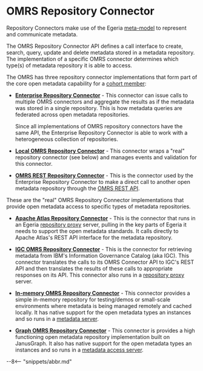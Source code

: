 <!-- SPDX-License-Identifier: CC-BY-4.0 -->
<!-- Copyright Contributors to the Egeria project. -->

# OMRS Repository Connector

Repository Connectors make use of the Egeria [meta-model](/egeria-docs/guides/developer/repository-connectors/metamodel/overview) to represent and communicate metadata.

The OMRS Repository Connector API defines a call
interface to create, search, query, update and
delete metadata stored in a metadata repository.
The implementation of a specific OMRS connector
determines which type(s) of metadata repository it is able to access.

The OMRS has three repository connector implementations that form part of the
core open metadata capability for a [cohort member](/egeria-docs/concepts/cohort-member):

* **[Enterprise Repository Connector](../enterprise-repository-connector.md)** -
	This connector can issue calls to multiple OMRS connectors and aggregate the
results as if the metadata was stored in a single repository.
This is how metadata queries are federated across open metadata repositories.  

	Since all implementations of OMRS repository connectors have the same API,
the Enterprise Repository Connector is able to work with
a heterogeneous collection of repositories.

* **[Local OMRS Repository Connector](../local-repository-connector.md)** - 
This connector wraps a "real" repository connector (see below) and manages
events and validation for this connector.

* **[OMRS REST Repository Connector](../../../../adapters/open-connectors/repository-services-connectors/open-metadata-collection-store-connectors/omrs-rest-repository-connector)** -
	This is the connector used by the Enterprise Repository Connector to make
a direct call to another open metadata repository through
the [OMRS REST API](../omrs-rest-services.md). 

These are the "real" OMRS Repository Connector implementations that provide open metadata access
to specific types of metadata repositories.

* **[Apache Atlas Repository Connector](https://github.com/odpi/egeria-connector-hadoop-ecosystem)** -
This is the connector that runs in an Egeria [repository proxy](/egeria-docs/concepts/repository-proxy) server, pulling in the key parts of
Egeria it needs to support the open metadata standards.
It calls directly to Apache Atlas's REST API interface for the metadata repository.

* **[IGC OMRS Repository Connector](https://github.com/odpi/egeria-connector-ibm-information-server)** -
This is the connector for retrieving metadata from IBM's Information Governance Catalog (aka IGC).
This connector translates the calls to its OMRS Connector API to IGC's REST API and
then translates the results of these calls to appropriate responses on its API.
This connector also runs in a [repository proxy](/egeria-docs/concepts/repository-proxy) server.

* **[In-memory OMRS Repository Connector](../../../../adapters/open-connectors/repository-services-connectors/open-metadata-collection-store-connectors/inmemory-repository-connector)** -
This connector provides a simple in-memory repository for testing/demos or
small-scale environments where metadata is being managed remotely and cached locally.
It has native support for the open metadata types an instances
and so runs in a [metadata server](/egeria-docs/concepts/metadata-access-store).

* **[Graph OMRS Repository Connector](../../../../adapters/open-connectors/repository-services-connectors/open-metadata-collection-store-connectors/graph-repository-connector)** -
This connector is provides a high functioning open metadata repository implementation
built on JanusGraph.
It also has native support for the open metadata types an instances
and so runs in a [metadata access server](/egeria-docs/concepts/metadata-access-store).

--8<-- "snippets/abbr.md"

